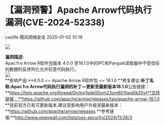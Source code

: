 #  【漏洞预警】Apache Arrow代码执行漏洞(CVE-2024-52338)   
cexlife  飓风网络安全   2025-01-02 10:19  
  
![](https://mmbiz.qpic.cn/mmbiz_png/ibhQpAia4xu01XZ8l4wDXOW2a5nWFoZnicmwuiclFhch8oUqbAb4TKa6nAUIKQS7YDgm4mhS0VKodSYqE62xq9pPSw/640?wx_fmt=png&from=appmsg "")  
  
**漏洞描述:**  
Aрасｈе Arrоԝ R软件包版本 4.0.0 至16.1.0中的IPC和Pаrԛuеt读取器中不受信任的数据的反序列化允许任意代码执行。  
![](https://mmbiz.qpic.cn/mmbiz_png/ibhQpAia4xu01XZ8l4wDXOW2a5nWFoZnicmicHyl8rlAjXI1eR3cynmYwXWWyRByLpGVicibF1iajex7SCHHkVibiapTbCA/640?wx_fmt=png&from=appmsg "")  
**影响产品:**4.0.0 <= Apache Arrow R软件包 <= 16.1.0 **修复建议:**补丁名称:Aрасｈе Arrоԝ代码执行漏洞的补丁—更新至最新版本18.1.0**公告链接：**https://lists.apache.org/thread/0rcbvj1gdp15lvm23zm601tjpq0k25vt**文件链接：**https://github.com/apache/arrow/releases/tag/apache-arrow-18.1.0 **目前官方已有可更新版本,建议受影响用户升级至最新版本：**https://github.com/apache/arrow/releases **参考链接:**http://www.openwall.com/lists/oss-security/2024/11/28/3  
